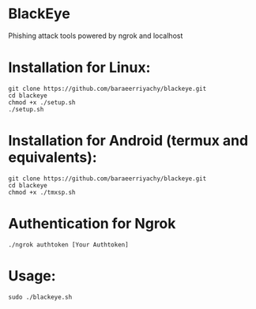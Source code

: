 # BlackEye
Phishing attack tools powered by ngrok and localhost

# Installation for Linux:
```
git clone https://github.com/baraeerriyachy/blackeye.git
cd blackeye
chmod +x ./setup.sh
./setup.sh
```

# Installation for Android (termux and equivalents):
```
git clone https://github.com/baraeerriyachy/blackeye.git
cd blackeye
chmod +x ./tmxsp.sh
```

# Authentication for Ngrok
```
./ngrok authtoken [Your Authtoken]
```

# Usage:
```
sudo ./blackeye.sh
```
